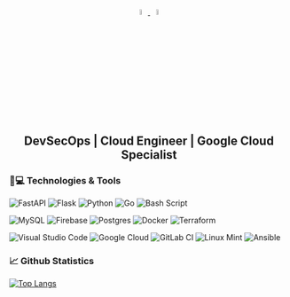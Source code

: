  <p align="center">
 <a href="https://www.linkedin.com/in/nicolas-brette-9a4ab020a"> <img src="https://upload.wikimedia.org/wikipedia/commons/thumb/c/ca/LinkedIn_logo_initials.png/768px-LinkedIn_logo_initials.png" width=5%> </a>
 <a href="https://www.upwork.com/freelancers/~015e8a75bb499b1136?viewMode=1"> <img src="https://upload.wikimedia.org/wikipedia/commons/6/68/Upwork.png" width=5%> </a>

 </p>
 
 <h2 align="center"> DevSecOps | Cloud Engineer | Google Cloud Specialist</h2>

 <h3> 🚀💻 Technologies & Tools</h3>

![FastAPI](https://img.shields.io/badge/FastAPI-005571?style=for-the-badge&logo=fastapi)
![Flask](https://img.shields.io/badge/flask-%23000.svg?style=for-the-badge&logo=flask&logoColor=white)
![Python](https://img.shields.io/badge/python-3670A0?style=for-the-badge&logo=python&logoColor=ffdd54)
![Go](https://img.shields.io/badge/go-%2300ADD8.svg?style=for-the-badge&logo=go&logoColor=white)
![Bash Script](https://img.shields.io/badge/bash_script-%23121011.svg?style=for-the-badge&logo=gnu-bash&logoColor=white)

![MySQL](https://img.shields.io/badge/mysql-%2300f.svg?style=for-the-badge&logo=mysql&logoColor=white)
![Firebase](https://img.shields.io/badge/Firebase-039BE5?style=for-the-badge&logo=Firebase&logoColor=white)
![Postgres](https://img.shields.io/badge/postgres-%23316192.svg?style=for-the-badge&logo=postgresql&logoColor=white)
![Docker](https://img.shields.io/badge/docker-%230db7ed.svg?style=for-the-badge&logo=docker&logoColor=white)
![Terraform](https://img.shields.io/badge/terraform-%235835CC.svg?style=for-the-badge&logo=terraform&logoColor=white)

![Visual Studio Code](https://img.shields.io/badge/Visual%20Studio%20Code-0078d7.svg?style=for-the-badge&logo=visual-studio-code&logoColor=white)
![Google Cloud](https://img.shields.io/badge/GoogleCloud-%234285F4.svg?style=for-the-badge&logo=google-cloud&logoColor=white)
![GitLab CI](https://img.shields.io/badge/GitLabCI-%23181717.svg?style=for-the-badge&logo=gitlab&logoColor=white)
![Linux Mint](https://img.shields.io/badge/Linux%20Mint-87CF3E?style=for-the-badge&logo=Linux%20Mint&logoColor=white)
![Ansible](https://img.shields.io/badge/ansible-%231A1918.svg?style=for-the-badge&logo=ansible&logoColor=white)
 



 <h3> 📈 Github Statistics</h3>


  [![Top Langs](https://github-readme-stats.vercel.app/api/top-langs/?username=nbrette&layout=compact)](https://github.com/anuraghazra/github-readme-stats)


